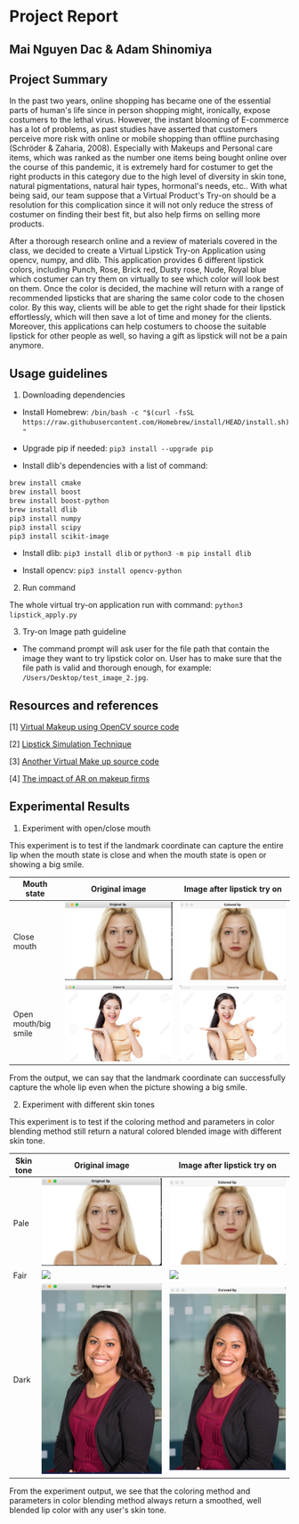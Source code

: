# Project Report

## Mai Nguyen Dac & Adam Shinomiya

## Project Summary

In the past two years, online shopping has became one of the essential parts of human's life since in person shopping might, ironically, expose costumers to the lethal virus. However, the instant blooming of E-commerce has a lot of problems, as past studies have asserted that customers perceive more risk with online or mobile shopping than offline purchasing (Schröder & Zaharia, 2008). Especially with Makeups and Personal care items, which was ranked as the number one items being bought online over the course of this pandemic, it is extremely hard for costumer to get the right products in this category due to the high level of diversity in skin tone, natural pigmentations, natural hair types, hormonal's needs, etc.. With what being said, our team suppose that a Virtual Product's Try-on should be a resolution for this complication since it will not only reduce the stress of costumer on finding their best fit, but also help firms on selling more products.

After a thorough research online and a review of materials covered in the class, we decided to create a Virtual Lipstick Try-on Application using opencv, numpy, and dlib. This application provides 6 different lipstick colors, including Punch, Rose, Brick red, Dusty rose, Nude, Royal blue which costumer can try them on virtually to see which color will look best on them. Once the color is decided, the machine will return with a range of recommended lipsticks that are sharing the same color code to the chosen color. By this way, clients will be able to get the right shade for their lipstick effortlessly, which will then save a lot of time and money for the clients. Moreover, this applications can help costumers to choose the suitable lipstick for other people as well, so having a gift as lipstick will not be a pain anymore.

## Usage guidelines

1. Downloading dependencies

- Install Homebrew: `/bin/bash -c "$(curl -fsSL https://raw.githubusercontent.com/Homebrew/install/HEAD/install.sh)"`

- Upgrade pip if needed: `pip3 install --upgrade pip`

- Install dlib's dependencies with a list of command:
```
brew install cmake
brew install boost
brew install boost-python
brew install dlib
pip3 install numpy
pip3 install scipy
pip3 install scikit-image
```
- Install dlib: `pip3 install dlib` or `python3 -m pip install dlib`

- Install opencv: `pip3 install opencv-python`

2. Run command

The whole virtual try-on application run with command: `python3 lipstick_apply.py`

3. Try-on Image path guideline

- The command prompt will ask user for the file path that contain the image they want to try lipstick color on. User has to make sure that the file path is valid and thorough enough, for example: `/Users/Desktop/test_image_2.jpg`.

## Resources and references

[1] [Virtual Makeup using OpenCV source code](https://github.com/srivatsan-ramesh/Virtual-Makeup)

[2] [Lipstick Simulation Technique](https://static1.squarespace.com/static/5c3f69e1cc8fedbc039ea739/t/5d01686862182d0001b776a2/1560373362585/12_Lipstick_Simulation_Paper_For_Submission.pdf)

[3] [Another Virtual Make up source code](https://github.com/hriddhidey/visage)

[4] [The impact of AR on makeup firms](https://www.sciencedirect.com/science/article/pii/S0148296321002939)

## Experimental Results

1. Experiment with open/close mouth

This experiment is to test if the landmark coordinate can capture the entire lip when the mouth state is close and when the mouth state is open or showing a big smile.


| Mouth state      |   Original image   | Image after lipstick try on|
| ---------------- | ------------------- |---------------------------|
| Close mouth| ![1](experiment_image/original/closelip_whitelady_original.png)| ![1.1](experiment_image/colored_lip/closelip_whitelady_lipcolored.png)|
| Open mouth/big smile| ![2.1](experiment_image/original/openlip_asianlady_original.png)| ![2.2](experiment_image/colored_lip/openlip_asianlady_lipcolored.png) |

From the output, we can say that the landmark coordinate can successfully capture the whole lip even when the picture showing a big smile.

2. Experiment with different skin tones

This experiment is to test if the coloring method and parameters in color blending method still return a natural colored blended image with different skin tone.

| Skin tone      |   Original image   | Image after lipstick try on|
| ---------------- | ------------------- |---------------------------|
| Pale| ![](experiment_image/original/closelip_whitelady_original.png)|![](experiment_image/colored_lip/closelip_whitelady_lipcolored.png)|
| Fair|![](experiment_image/original/closelip_asianlady_original.png)|![](experiment_image/colored_lip/closelip_asianlady_lipcolored.png) |
| Dark|![](experiment_image/original/openlip_blacklady_original.png)|![](experiment_image/colored_lip/openlip_blacklady_lipcolored.png) |

From the experiment output, we see that the coloring method and parameters in color blending method always return a smoothed, well blended lip color with any user's skin tone.
